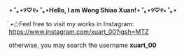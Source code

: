 **⋆ ˚｡⋆୨♡୧⋆ ˚｡⋆Hello, I am Wong Shiao Xuan!⋆ ˚｡⋆୨♡୧⋆ ˚｡⋆**

๋࣭ ⭑⚝Feel free to visit my works in Instagram:
https://www.instagram.com/xuart_00?igsh=MTZ

otherwise, you may search the username **xuart_00**
